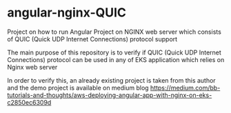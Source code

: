 # angular-nginx-QUIC
Project on how to run Angular Project on NGINX web server which consists of QUIC (Quick UDP Internet Connections) protocol support

The main purpose of this repository is to verify if QUIC (Quick UDP Internet Connections) protocol can be used 
in any of EKS application which relies on Nginx web server

In order to verify this, an already existing project is taken from this author and the demo project is available on medium blog
https://medium.com/bb-tutorials-and-thoughts/aws-deploying-angular-app-with-nginx-on-eks-c2850ec6309d
